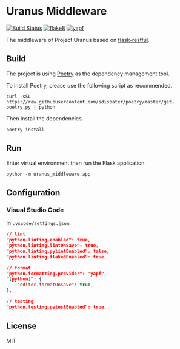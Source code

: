# Uranus Middleware

[![Build Status](https://github.com/project-uranus/uranus-middleware/workflows/uranus/badge.svg)](https://github.com/project-uranus/uranus-middleware/actions)
[![flake8](https://img.shields.io/badge/linter-flake8-blue)](https://github.com/PyCQA/flake8)
[![yapf](https://img.shields.io/badge/formatter-yapf-blue)](https://github.com/google/yapf)

The middleware of Project Uranus based on [flask-restful](https://github.com/flask-restful/flask-restful).

## Build

The project is using [Poetry](https://github.com/sdispater/poetry) as the dependency management tool.

To install Poetry, please use the following script as recommended.

```shell
curl -sSL https://raw.githubusercontent.com/sdispater/poetry/master/get-poetry.py | python
```

Then install the dependencies.

```shell
poetry install
```



## Run

Enter virtual environment then run the Flask application.

```shell
python -m uranus_middleware.app
```

## Configuration

### Visual Studio Code

In `.vscode/settings.json`:

```json
// lint
"python.linting.enabled": true,
"python.linting.lintOnSave": true,
"python.linting.pylintEnabled": false,
"python.linting.flake8Enabled": true,

// format
"python.formatting.provider": "yapf",
"[python]": {
    "editor.formatOnSave": true,
},

// testing
"python.testing.pytestEnabled": true,
```

## License

MIT
